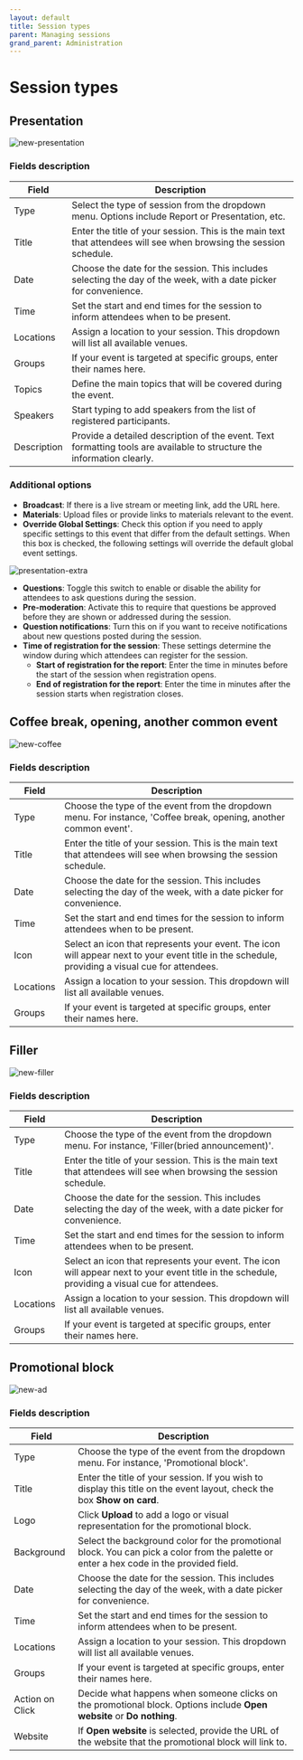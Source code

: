 ```yaml
---
layout: default
title: Session types
parent: Managing sessions
grand_parent: Administration
---
```


# Session types

## Presentation

![new-presentation](https://github.com/egoranuchin/merk.team-test/blob/fc8d6f9a739c38f8effc036875aa4273e3d642a5/assets/images/new-presentation.png?raw=true)

### Fields description

|Field|Description|
|---|---|
|Type|Select the type of session from the dropdown menu. Options include Report or Presentation, etc.|
|Title|Enter the title of your session. This is the main text that attendees will see when browsing the session schedule.|
|Date|Choose the date for the session. This includes selecting the day of the week, with a date picker for convenience.|
|Time|Set the start and end times for the session to inform attendees when to be present.|
|Locations|Assign a location to your session. This dropdown will list all available venues.|
|Groups|If your event is targeted at specific groups, enter their names here.|
|Topics|Define the main topics that will be covered during the event.|
|Speakers|Start typing to add speakers from the list of registered participants.|
|Description|Provide a detailed description of the event. Text formatting tools are available to structure the information clearly.|

### Additional options

* **Broadcast**: If there is a live stream or meeting link, add the URL here.
* **Materials**: Upload files or provide links to materials relevant to the event.
* **Override Global Settings**: Check this option if you need to apply specific settings to this event that differ from the default settings. When this box is checked, the following settings will override the default global event settings.

![presentation-extra](https://github.com/egoranuchin/merk.team-test/blob/fc8d6f9a739c38f8effc036875aa4273e3d642a5/assets/images/presentation-extra.png?raw=true)

* **Questions**: Toggle this switch to enable or disable the ability for attendees to ask questions during the session.
* **Pre-moderation**: Activate this to require that questions be approved before they are shown or addressed during the session.
* **Question notifications**: Turn this on if you want to receive notifications about new questions posted during the session.
* **Time of registration for the session**: These settings determine the window during which attendees can register for the session.
  * **Start of registration for the report**: Enter the time in minutes before the start of the session when registration opens.
  * **End of registration for the report**: Enter the time in minutes after the session starts when registration closes.

## Coffee break, opening, another common event

![new-coffee](https://github.com/egoranuchin/merk.team-test/blob/fc8d6f9a739c38f8effc036875aa4273e3d642a5/assets/images/new-coffee.png?raw=true)

### Fields description

|Field|Description|
|---|---|
|Type|Choose the type of the event from the dropdown menu. For instance, 'Coffee break, opening, another common event'.|
|Title|Enter the title of your session. This is the main text that attendees will see when browsing the session schedule.|
|Date|Choose the date for the session. This includes selecting the day of the week, with a date picker for convenience.|
|Time|Set the start and end times for the session to inform attendees when to be present.|
|Icon|Select an icon that represents your event. The icon will appear next to your event title in the schedule, providing a visual cue for attendees.|
|Locations|Assign a location to your session. This dropdown will list all available venues.|
|Groups|If your event is targeted at specific groups, enter their names here.|

## Filler

![new-filler](https://github.com/egoranuchin/merk.team-test/blob/fc8d6f9a739c38f8effc036875aa4273e3d642a5/assets/images/new-filler.png?raw=true)

### Fields description

|Field|Description|
|---|---|
|Type|Choose the type of the event from the dropdown menu. For instance, 'Filler(bried announcement)'.|
|Title|Enter the title of your session. This is the main text that attendees will see when browsing the session schedule.|
|Date|Choose the date for the session. This includes selecting the day of the week, with a date picker for convenience.|
|Time|Set the start and end times for the session to inform attendees when to be present.|
|Icon|Select an icon that represents your event. The icon will appear next to your event title in the schedule, providing a visual cue for attendees.|
|Locations|Assign a location to your session. This dropdown will list all available venues.|
|Groups|If your event is targeted at specific groups, enter their names here.|

## Promotional block

![new-ad](https://github.com/egoranuchin/merk.team-test/blob/fc8d6f9a739c38f8effc036875aa4273e3d642a5/assets/images/new-ad.png?raw=true)

### Fields description

|Field|Description|
|---|---|
|Type|Choose the type of the event from the dropdown menu. For instance, 'Promotional block'.|
|Title|Enter the title of your session. If you wish to display this title on the event layout, check the box **Show on card**.|
|Logo|Click **Upload** to add a logo or visual representation for the promotional block.|
|Background|Select the background color for the promotional block. You can pick a color from the palette or enter a hex code in the provided field.|
|Date|Choose the date for the session. This includes selecting the day of the week, with a date picker for convenience.|
|Time|Set the start and end times for the session to inform attendees when to be present.|
|Locations|Assign a location to your session. This dropdown will list all available venues.|
|Groups|If your event is targeted at specific groups, enter their names here.|
|Action on Click|Decide what happens when someone clicks on the promotional block. Options include **Open website** or **Do nothing**.|
|Website|If **Open website** is selected, provide the URL of the website that the promotional block will link to.|

